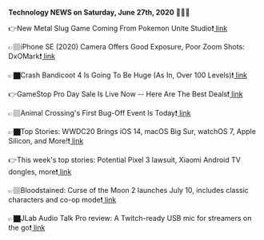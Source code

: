 <b>Technology NEWS on Saturday, June 27th, 2020</b> 📡📡📡 

👉New Metal Slug Game Coming From Pokemon Unite Studio❗️<a href='https://techblock.club/?p=5629'> link</a>

👉🏽iPhone SE (2020) Camera Offers Good Exposure, Poor Zoom Shots: DxOMark❗️<a href='https://techblock.club/?p=5631'> link</a>

👉🏿Crash Bandicoot 4 Is Going To Be Huge (As In, Over 100 Levels)❗️<a href='https://techblock.club/?p=5633'> link</a>

👉GameStop Pro Day Sale Is Live Now -- Here Are The Best Deals❗️<a href='https://techblock.club/?p=5635'> link</a>

👉🏽Animal Crossing's First Bug-Off Event Is Today❗️<a href='https://techblock.club/?p=5637'> link</a>

👉🏿Top Stories: WWDC20 Brings iOS 14, macOS Big Sur, watchOS 7, Apple Silicon, and More!❗️<a href='https://techblock.club/?p=5639'> link</a>

👉This week's top stories: Potential Pixel 3 lawsuit, Xiaomi Android TV dongles, more❗️<a href='https://techblock.club/?p=5641'> link</a>

👉🏽Bloodstained: Curse of the Moon 2 launches July 10, includes classic characters and co-op mode❗️<a href='https://techblock.club/?p=5643'> link</a>

👉🏿JLab Audio Talk Pro review: A Twitch-ready USB mic for streamers on the go❗️<a href='https://techblock.club/?p=5645'> link</a>

